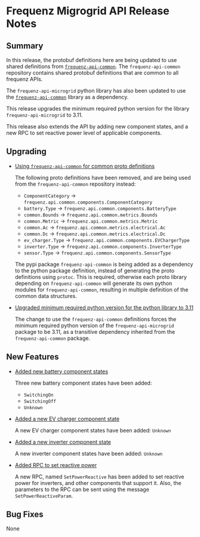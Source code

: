 # Frequenz Migrogrid API Release Notes

## Summary

In this release, the protobuf definitions here are being updated to use shared
definitions from [`frequenz-api-common`](https://github.com/frequenz-floss/frequenz-api-common).
The `frequenz-api-common` repository contains shared protobuf definitions that
are common to all frequenz APIs.

The `frequenz-api-microgrid` python library has also been updated to
use the [`frequenz-api-common`](https://pypi.org/project/frequenz-api-common/)
library as a dependency.

This release upgrades the minimum required python version for the library
`frequenz-api-microgrid` to 3.11.

This release also extends the API by adding new component states, and a new RPC
to set reactive power level of applicable components.

## Upgrading

* [Using `frequenz-api-common` for common proto definitions](https://github.com/frequenz-floss/frequenz-api-microgrid/pull/57)

  The following proto definitions have been removed, and are being used from the
  `frequenz-api-common` repository instead:
  * `ComponentCategory` -> `frequenz.api.common.components.ComponentCategory`
  * `battery.Type` -> `frequenz.api.common.components.BatteryType`
  * `common.Bounds` -> `frequenz.api.common.metrics.Bounds`
  * `common.Metric` -> `frequenz.api.common.metrics.Metric`
  * `common.Ac` -> `frequenz.api.common.metrics.electrical.Ac`
  * `common.Dc` -> `frequenz.api.common.metrics.electrical.Dc`
  * `ev_charger.Type` -> `frequenz.api.common.components.EVChargerType`
  * `inverter.Type` -> `frequenz.api.common.components.InverterType`
  * `sensor.Type` -> `frequenz.api.common.components.SensorType`

  The pypi package `frequenz-api-common` is being added as a dependency to the
  python package definition, instead of generating the proto definitions using
  `protoc`. This is required, otherwise each proto library depending on
  `frequenz-api-common` will generate its own python modules for
  `frequenz-api-common`, resulting in multiple definition of the common data
  structures.

* [Upgraded minimum required python version for the python library to 3.11](https://github.com/frequenz-floss/frequenz-api-microgrid/pull/57)

  The change to use the `frequenz-api-common` definitions forces the minimum
  required python version of the `frequenz-api-microgrid` package to be 3.11,
  as a transitive dependency inherited from the `frequenz-api-common` package.

## New Features

* [Added new battery component states](https://github.com/frequenz-floss/frequenz-api-microgrid/pull/59)

  Three new battery component states have been added:
  * `SwitchingOn`
  * `SwitchingOff`
  * `Unknown`

* [Added a new EV charger component state](https://github.com/frequenz-floss/frequenz-api-microgrid/pull/59)

  A new EV charger component states have been added: `Unknown`

* [Added a new inverter component state](https://github.com/frequenz-floss/frequenz-api-microgrid/pull/59)

  A new inverter component states have been added: `Unknown`

* [Added RPC to set reactive power](https://github.com/frequenz-floss/frequenz-api-microgrid/pull/60)

  A new RPC, named `SetPowerReactive` has been added to set reactive power for
  inverters, and other components that support it. Also, the parameters to the
  RPC can be sent using the message `SetPowerReactiveParam`.

## Bug Fixes

None
